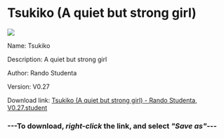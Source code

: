# Tsukiko (A quiet but strong girl)

<img src = "https://raw.githubusercontent.com/Arbiter1223/Koukou-Gurashi-Custom-Students/master/Students/Files/Tsukiko%20(A%20quiet%20but%20strong%20girl).png">

Name: Tsukiko

Description: A quiet but strong girl

Author: Rando Studenta

Version: V0.27

Download link: <a href="https://raw.githubusercontent.com/Arbiter1223/Koukou-Gurashi-Custom-Students/master/Students/Files/Tsukiko%20(A%20quiet%20but%20strong%20girl)%20-%20Rando%20Studenta%2C%20V0.27.student">Tsukiko (A quiet but strong girl) - Rando Studenta, V0.27.student</a>

### ---**To download, _right-click_ the link, and select _"Save as"_**---
